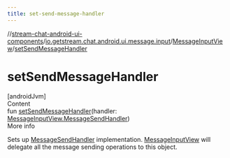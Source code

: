 ```yaml
---
title: set-send-message-handler
---
```

//[stream-chat-android-ui-components](../../../index.md)/[io.getstream.chat.android.ui.message.input](../index.md)/[MessageInputView](index.md)/[setSendMessageHandler](setSendMessageHandler.md)



# setSendMessageHandler  
[androidJvm]  
Content  
fun [setSendMessageHandler](setSendMessageHandler.md)(handler: [MessageInputView.MessageSendHandler](MessageSendHandler/index.md))  
More info  


Sets up [MessageSendHandler](MessageSendHandler/index.md) implementation. [MessageInputView](index.md) will delegate all the message sending operations to this object.

  



